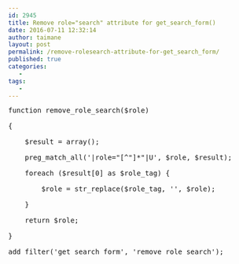 ```yaml
---
id: 2945
title: Remove role="search" attribute for get_search_form()
date: 2016-07-11 12:32:14
author: taimane
layout: post
permalink: /remove-rolesearch-attribute-for-get_search_form/
published: true
categories:
   -
tags:
   -
---
```

<pre>function remove_role_search($role)
{
    $result = array();
    preg_match_all('|role="[^"]*"|U', $role, $result);
    foreach ($result[0] as $role_tag) {
        $role = str_replace($role_tag, '', $role);
    }
    return $role;
}
add_filter('get_search_form', 'remove_role_search');</pre>  

